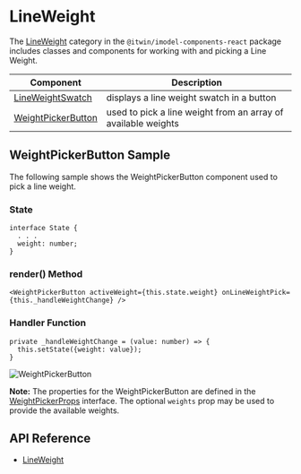 # LineWeight

The [LineWeight]($imodel-components-react:LineWeight) category in the `@itwin/imodel-components-react` package includes
classes and components for working with and picking a Line Weight.

|Component|Description
|-----|-----
|[LineWeightSwatch]($imodel-components-react)|displays a line weight swatch in a button
|[WeightPickerButton]($imodel-components-react)|used to pick a line weight from an array of available weights

## WeightPickerButton Sample

The following sample shows the WeightPickerButton component used to pick a line weight.

### State

```tsx
interface State {
  . . .
  weight: number;
}
```

### render() Method

```tsx
<WeightPickerButton activeWeight={this.state.weight} onLineWeightPick={this._handleWeightChange} />
```

### Handler Function

```tsx
private _handleWeightChange = (value: number) => {
  this.setState({weight: value});
}
```

![WeightPickerButton](./images/WeightPickerButton.png "WeightPickerButton Component")

**Note:** The properties for the WeightPickerButton are defined in the [WeightPickerProps]($imodel-components-react) interface. The optional `weights` prop may be used to provide the available weights.

## API Reference

- [LineWeight]($imodel-components-react:LineWeight)
